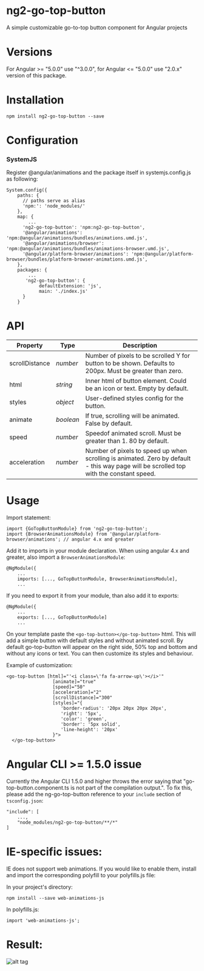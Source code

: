 # ng2-go-top-button
A simple customizable go-to-top button component for Angular projects

# Versions

For Angular >= "5.0.0" use "^3.0.0", for Angular <= "5.0.0" use "2.0.x" version of this package.

# Installation
```
npm install ng2-go-top-button --save
```

# Configuration

### SystemJS

Register @angular/animations and the package itself in systemjs.config.js as following:
```
System.config({
    paths: {
      // paths serve as alias
      'npm:': 'node_modules/'
    },
    map: {
        ...
      'ng2-go-top-button': 'npm:ng2-go-top-button',
      '@angular/animations': 'npm:@angular/animations/bundles/animations.umd.js',
      '@angular/animations/browser': 'npm:@angular/animations/bundles/animations-browser.umd.js',
      '@angular/platform-browser/animations': 'npm:@angular/platform-browser/bundles/platform-browser-animations.umd.js',
    },
    packages: {
        ...
       'ng2-go-top-button': {
            defaultExtension: 'js',
            main: './index.js'
      }
    }
```

# API
| Property | Type | Description |
| ------ | ------ | ------ |
| scrollDistance | *number* | Number of pixels to be scrolled Y for button to be shown. Defaults to 200px. Must be greater than zero. |
| html | *string* | Inner html of button element. Could be an icon or text. Empty by default. |
| styles | *object* | User-defined styles config for the button. |
| animate | *boolean* | If true, scrolling will be animated. False by default. |
| speed | *number* | Speedof animated scroll. Must be greater than 1. 80 by default. |
| acceleration  | *number* | Number of pixels to speed up when scrolling is animated. Zero by default - this way page will be scrolled top with the constant speed. |

# Usage
Import statement:
```
import {GoTopButtonModule} from 'ng2-go-top-button';
import {BrowserAnimationsModule} from '@angular/platform-browser/animations'; // angular 4.x and greater
```
Add it to imports in your module declaration. When using angular 4.x and greater, also import a `BrowserAnimationsModule`:
```
@NgModule({
    ...
    imports: [..., GoTopButtonModule, BrowserAnimationsModule],
    ...
```

If you need to export it from your module, than also add it to exports:
```
@NgModule({
    ...
    exports: [..., GoTopButtonModule]
    ...
```

On your template paste the `<go-top-button></go-top-button>` html. This will add a simple button with default styles and without animated scroll. By default go-top-button will appear on the right side, 50% top and bottom and without any icons or text. You can then customize its styles and behaviour.

Example of customization:
```
<go-top-button [html]="'<i class=\'fa fa-arrow-up\'></i>'"
                 [animate]="true"
                 [speed]="50"
                 [acceleration]="2"
                 [scrollDistance]="300"
                 [styles]="{
                    'border-radius': '20px 20px 20px 20px',
                    'right': '5px',
                    'color': 'green',
                    'border': '5px solid',
                    'line-height': '20px'
                 }">
  </go-top-button>
```

# Angular CLI >= 1.5.0 issue

Currently the Angular CLI 1.5.0 and higher throws the error saying that "go-top-button.component.ts is not part of the compilation output.".
To fix this, please add the ng-go-top-button reference to your `include` section of `tsconfig.json`:

```
"include": [
    ...,
    "node_modules/ng2-go-top-button/**/*"
]
```

# IE-specific issues:

IE does not support web animations. If you would like to enable them, install and import the corresponding polyfill to your polyfills.js file:

In your project's directory:
```
npm install --save web-animations-js
```

In polyfills.js:
```
import 'web-animations-js';
```
# Result:

![alt tag](https://gifyu.com/images/ezgif.com-video-to-gifface4.gif)

